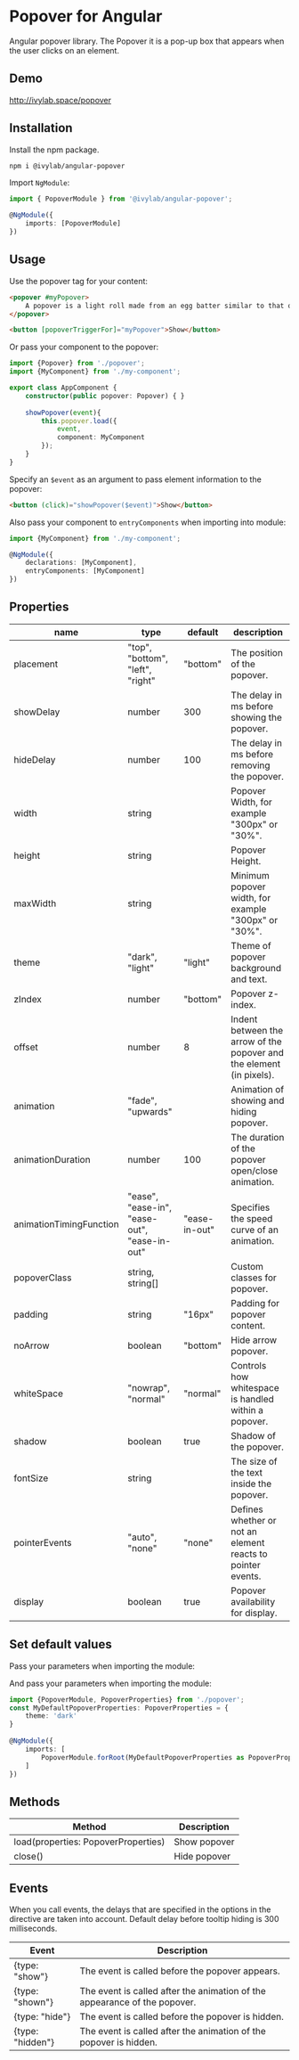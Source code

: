 # Popover for Angular

Angular popover library. The Popover it is a pop-up box that appears when the user clicks on an element.

## Demo
http://ivylab.space/popover

## Installation

Install the npm package.

    npm i @ivylab/angular-popover
        
Import `NgModule`:

```ts
import { PopoverModule } from '@ivylab/angular-popover';
 
@NgModule({
    imports: [PopoverModule]
}) 
```

## Usage
    
Use the popover tag for your content:

```html
<popover #myPopover>
    A popover is a light roll made from an egg batter similar to that of Yorkshire pudding.
</popover>

<button [popoverTriggerFor]="myPopover">Show</button>
```

Or pass your component to the popover:

```ts
import {Popover} from './popover';
import {MyComponent} from './my-component';

export class AppComponent {
    constructor(public popover: Popover) { }
    
    showPopover(event){
        this.popover.load({
            event,
            component: MyComponent
        });
    }
}
```

Specify an `$event` as an argument to pass element information to the popover:

```html
<button (click)="showPopover($event)">Show</button>
```

Also pass your component to `entryComponents` when importing into module:

```ts
import {MyComponent} from './my-component';

@NgModule({
    declarations: [MyComponent],
    entryComponents: [MyComponent]
})
```

## Properties

| name             | type                                | default | description                                 |
|------------------|-------------------------------------|---------|---------------------------------------------|
| placement        | "top", "bottom", "left", "right"    | "bottom"| The position of the popover.                |
| showDelay        | number                              | 300     | The delay in ms before showing the popover. |
| hideDelay        | number                              | 100     | The delay in ms before removing the popover.|
| width            | string                              |         | Popover Width, for example "300px" or "30%".|
| height           | string                              |         | Popover Height.                             |
| maxWidth         | string                              |         | Minimum popover width, for example "300px" or "30%".|
| theme            | "dark", "light"                     | "light" | Theme of popover background and text.       |
| zIndex           | number                              | "bottom"| Popover z-index.                            |
| offset           | number                              | 8       | Indent between the arrow of the popover and the element (in pixels).|
| animation        | "fade", "upwards"                   |         | Animation of showing and hiding popover.    |
| animationDuration| number                              | 100     | The duration of the popover open/close animation.|
| animationTimingFunction | "ease", "ease-in", "ease-out", "ease-in-out" | "ease-in-out" | Specifies the speed curve of an animation. |
| popoverClass     | string, string[]                    |         | Custom classes for popover.                 |
| padding          | string                              | "16px"  | Padding for popover content.                |
| noArrow          | boolean                             | "bottom"| Hide arrow popover.                         |
| whiteSpace       | "nowrap", "normal"                  | "normal"| Controls how whitespace is handled within a popover. |
| shadow           | boolean                             | true    | Shadow of the popover.                      |
| fontSize         | string                              |         | The size of the text inside the popover.    |
| pointerEvents    | "auto", "none"                      | "none"  | Defines whether or not an element reacts to pointer events. |
| display          | boolean                             | true    | Popover availability for display.           |


## Set default values

Pass your parameters when importing the module:
    
And pass your parameters when importing the module:
```ts
import {PopoverModule, PopoverProperties} from './popover';
const MyDefaultPopoverProperties: PopoverProperties = {
    theme: 'dark'
}
 
@NgModule({
    imports: [ 
        PopoverModule.forRoot(MyDefaultPopoverProperties as PopoverProperties)
    ]
})
```

## Methods

| Method           | Description                                                                                 |
|------------------|---------------------------------------------------------------------------------------------|
| load(properties: PopoverProperties) | Show popover                                                             |
| close()          | Hide popover                                                                                |

## Events

When you call events, the delays that are specified in the options in the directive are taken into account. Default delay before tooltip hiding is 300 milliseconds.

| Event            | Description                                                                                 |
|------------------|---------------------------------------------------------------------------------------------|
| {type: "show"} | The event is called before the popover appears. |
| {type: "shown"} | The event is called after the animation of the appearance of the popover. |
| {type: "hide"} | The event is called before the popover is hidden. |
| {type: "hidden"} | The event is called after the animation of the popover is hidden. |